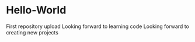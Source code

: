 # Hello-World
First repository upload
Looking forward to learning code 
Looking forward to creating new projects
